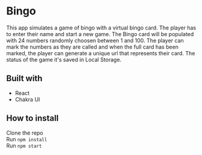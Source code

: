 # Bingo

This app simulates a game of bingo with a virtual bingo card.
The player has to enter their name and start a new game.
The Bingo card will be populated with 24 numbers randomly choosen between 1 and 100.
The player can mark the numbers as they are called and when the full card has been marked, the player can generate a unique url that represents their card.
The status of the game it's saved in Local Storage.


## Built with
- React
- Chakra UI

## How to install
Clone the repo  
Run `npm install`  
Run `npm start`